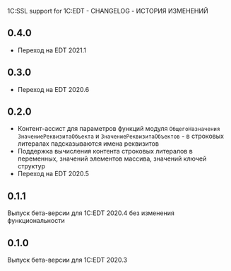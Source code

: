 1C:SSL support for 1C:EDT - CHANGELOG - ИСТОРИЯ ИЗМЕНЕНИЙ

## 0.4.0

* Переход на EDT 2021.1

## 0.3.0

* Переход на EDT 2020.6

## 0.2.0

* Контент-ассист для параметров функций модуля `ОбщегоНазначения` `ЗначениеРеквизитаОбъекта` и `ЗначениеРеквизитаОбъектов` - в строковых литералах падсказываются имена реквизитов
* Поддержка вычисления контента строковых литералов в переменных, значений элементов массива, значений ключей структур
* Переход на EDT 2020.5

## 0.1.1

Выпуск бета-версии для 1C:EDT 2020.4 без изменения функциональности

## 0.1.0

Выпуск бета-версии для 1C:EDT 2020.3
